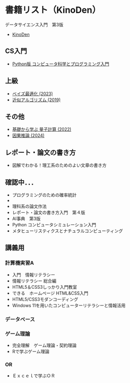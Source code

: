 # 書籍リスト（KinoDen）

データサイエンス入門　第3版

- [KinoDen](https://kinoden.kinokuniya.co.jp/hosei_u/)

## CS入門

- [Python版 コンピュータ科学とプログラミング入門](https://kinoden.kinokuniya.co.jp/hosei_u/bookdetail/p/KP00042743)

## 上級
- [ベイズ最適化 (2023)](https://kinoden.kinokuniya.co.jp/hosei_u/bookdetail/p/KP00083705)
- [近似アルゴリズム (2019)](https://kinoden.kinokuniya.co.jp/hosei_u/bookdetail/p/KP00041752)


## その他

- [基礎から学ぶ 量子計算 (2022)](https://kinoden.kinokuniya.co.jp/hosei_u/bookdetail/p/KP00073431)
- [因果推論 (2024)](https://kinoden.kinokuniya.co.jp/hosei_u/bookdetail/p/KP00095931)

## レポート・論文の書き方

- 図解でわかる！理工系のためのよい文章の書き方

## 確認中．．．
- プログラミングのための確率統計
- 
- 理科系の論文作法
- レポート・論文の書き方入門　第４版
- AI事典　第3版
- Python コンピュータシミュレーション入門
- メタヒューリスティクスとナチュラルコンピューティング

## 講義用

### 計算機実習A

- 入門　情報リテラシー
- 情報リテラシー 総合編
- HTML5＆CSS3しっかり入門教室
- できる　ホームページ HTML&CSS入門
- HTML5/CSS3モダンコーディング
- Windows 11を用いたコンピューターリテラシーと情報活用

### データベース

### ゲーム理論

- 完全理解　ゲーム理論・契約理論
- Rで学ぶゲーム理論

### OR

- Ｅｘｃｅｌで学ぶＯＲ